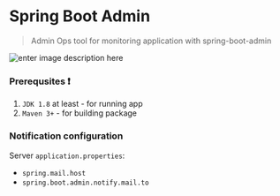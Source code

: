 
# Spring Boot Admin
> Admin Ops tool for monitoring application with spring-boot-admin

![enter image description here](https://github.com/ElinaValieva/spring-admin-ops/blob/master/ezgif.com-gif-maker.gif)
### Prerequsites :heavy_exclamation_mark:

 1. `JDK 1.8` at least - for running app
 2. `Maven 3+`            - for building package


### Notification configuration 
Server `application.properties`: 
- `spring.mail.host` 
- `spring.boot.admin.notify.mail.to`
